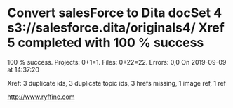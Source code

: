 # Convert salesForce to Dita docSet 4 s3://salesforce.dita/originals4/ Xref 5 completed with 100 % success

100 % success. Projects: 0+1=1.  Files: 0+22=22. Errors: 0,0  On 2019-09-09 at 14:37:20

Xref: 3 duplicate ids, 3 duplicate topic ids, 3 hrefs missing, 1 image ref, 1 ref



http://www.ryffine.com
